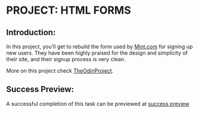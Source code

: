 # PROJECT: HTML FORMS

## Introduction:
In this project, you’ll get to rebuild the form used by [Mint.com](http://www.mint.com/) for signing up new users.
They have been highly praised for the design and simplicity of their site, and their signup process is very clean.

More on this project check [TheOdinProject](https://www.theodinproject.com/paths/full-stack-ruby-on-rails/courses/html-and-css/lessons/html-forms).

## Success Preview:
A successful completion of this task can be previewed at [success preview]()
